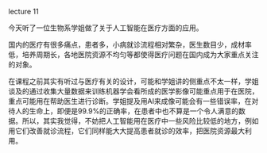 lecture 11



今天听了一位生物系学姐做了关于人工智能在医疗方面的应用。

国内的医疗有很多痛点，患者多，小病就诊流程相对繁杂，医生数目少，成材率低，培养周期长，各地医院资源不均匀等都使得医疗问题在国内成为大家重点关注的对象。

在课程之前其实有听过与医疗有关的设计，可能和学姐讲的侧重点不太一样，学姐谈及的通过收集大量数据来训练机器学会看所成的医学影像可能重点用于在医院，重点可能用在帮助医生进行诊断。学姐提及用AI来成像可能会有一些错误率，在对待人的生命上，即便是99.9%的正确率，在患者中也不算是一个令人满意的数据。所以，其实我觉得，不妨把人工智能用在医疗中一些风险比较低的地方，例如用它们改善就诊流程，它们同样能大大提高患者就诊的效率，把医院资源最大利用。